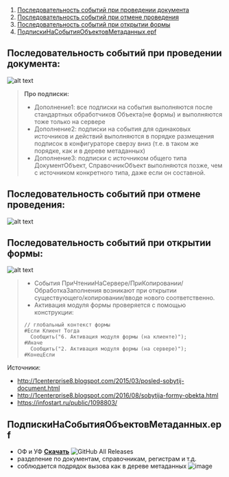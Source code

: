 1. [Последовательность событий при проведении документа](#последовательность-событий-при-проведении-документа)
2. [Последовательность событий при отмене проведения](#последовательность-событий-при-отмене-проведения)
3. [Последовательность событий при открытии формы](#последовательность-событий-при-открытии-формы)
4. [ПодпискиНаСобытияОбъектовМетаданных.epf](#подпискинасобытияобъектовметаданныхepf)

## Последовательность событий при проведении документа:
![alt text](https://github.com/kuzyara/Sequences-of-events-for-1C-objects/blob/master/ПоследовательностьСобытийДокумента_v1.1.png?raw=true)

>**Про подписки:**
>* Дополнение1: все подписки на события выполняются после стандартных обработчиков Объекта(не формы) и выполняются тоже только на сервере
>* Дополнение2:  подписки на события для одинаковых источников и действий выполняются в порядке размещения подписок в конфигураторе сверзу вниз (т.е. в таком же порядке, как и в дереве метаданных)
>* Дополнение3: подписки с источником общего типа ДокументОбъект, СправочникОбъект выполняются позже, чем с источником  конкретного типа, даже если он составной.

## Последовательность событий при отмене проведения:
![alt text](https://github.com/kuzyara/Sequences-of-events-for-1C-objects/blob/master/ПоследовательностьСобытийДокументаОтменаПроведения_v1.1.png)

## Последовательность событий при открытии формы:
![alt text](https://github.com/kuzyara/Sequences-of-events-for-1C-objects/blob/master/FormSeqDiagram.png)

>* События ПриЧтенииНаСервере/ПриКопировании/ОбработкаЗаполнения возникают при открытии существующего/копировании/вводе нового соответственно.
>* Активация модуля формы проверяется с помощью конструкции:
>```bsl
>// глобальный контекст формы
>#Если Клиент Тогда
>	Сообщить("6. Активация модуля формы (на клиенте)");
>#Иначе
>	Сообщить("2. Активация модуля формы (на сервере)");
>#КонецЕсли
>```


Источники: 
* http://1centerprise8.blogspot.com/2015/03/posled-sobytij-document.html
* http://1centerprise8.blogspot.com/2016/08/sobytija-formy-obekta.html
* https://infostart.ru/public/1098803/

## ПодпискиНаСобытияОбъектовМетаданных.epf
* ОФ и УФ __[Скачать](https://github.com/kuzyara/Sequences-of-events-for-1C-objects/releases/latest/download/Sequences-of-events-for-1C-objects.zip)__ ![GitHub All Releases](https://img.shields.io/github/downloads/kuzyara/Sequences-of-events-for-1C-objects/total?style=flat-square)
* разделение по документам, справочникам, регистрам и т.д.
* соблюдается подрядок вызова как в дереве метаданных
![image](https://user-images.githubusercontent.com/2604430/63091901-1e85fb80-bf8a-11e9-863f-e096ddc6bb99.png)
